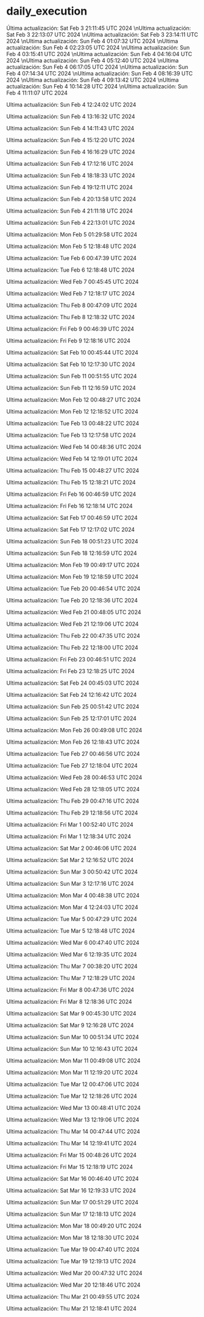 # daily_execution
Última actualización: Sat Feb  3 21:11:45 UTC 2024
\nUltima actualización: Sat Feb  3 22:13:07 UTC 2024
\nUltima actualización: Sat Feb  3 23:14:11 UTC 2024
\nUltima actualización: Sun Feb  4 01:07:32 UTC 2024
\nUltima actualización: Sun Feb  4 02:23:05 UTC 2024
\nUltima actualización: Sun Feb  4 03:15:41 UTC 2024
\nUltima actualización: Sun Feb  4 04:16:04 UTC 2024
\nUltima actualización: Sun Feb  4 05:12:40 UTC 2024
\nUltima actualización: Sun Feb  4 06:17:05 UTC 2024
\nUltima actualización: Sun Feb  4 07:14:34 UTC 2024
\nUltima actualización: Sun Feb  4 08:16:39 UTC 2024
\nUltima actualización: Sun Feb  4 09:13:42 UTC 2024
\nUltima actualización: Sun Feb  4 10:14:28 UTC 2024
\nUltima actualización: Sun Feb  4 11:11:07 UTC 2024

Ultima actualización: Sun Feb  4 12:24:02 UTC 2024

Ultima actualización: Sun Feb  4 13:16:32 UTC 2024

Ultima actualización: Sun Feb  4 14:11:43 UTC 2024

Ultima actualización: Sun Feb  4 15:12:20 UTC 2024

Ultima actualización: Sun Feb  4 16:16:29 UTC 2024

Ultima actualización: Sun Feb  4 17:12:16 UTC 2024

Ultima actualización: Sun Feb  4 18:18:33 UTC 2024

Ultima actualización: Sun Feb  4 19:12:11 UTC 2024

Ultima actualización: Sun Feb  4 20:13:58 UTC 2024

Ultima actualización: Sun Feb  4 21:11:18 UTC 2024

Ultima actualización: Sun Feb  4 22:13:01 UTC 2024

Ultima actualización: Mon Feb  5 01:29:58 UTC 2024

Ultima actualización: Mon Feb  5 12:18:48 UTC 2024

Ultima actualización: Tue Feb  6 00:47:39 UTC 2024

Ultima actualización: Tue Feb  6 12:18:48 UTC 2024

Ultima actualización: Wed Feb  7 00:45:45 UTC 2024

Ultima actualización: Wed Feb  7 12:18:17 UTC 2024

Ultima actualización: Thu Feb  8 00:47:09 UTC 2024

Ultima actualización: Thu Feb  8 12:18:32 UTC 2024

Ultima actualización: Fri Feb  9 00:46:39 UTC 2024

Ultima actualización: Fri Feb  9 12:18:16 UTC 2024

Ultima actualización: Sat Feb 10 00:45:44 UTC 2024

Ultima actualización: Sat Feb 10 12:17:30 UTC 2024

Ultima actualización: Sun Feb 11 00:51:55 UTC 2024

Ultima actualización: Sun Feb 11 12:16:59 UTC 2024

Ultima actualización: Mon Feb 12 00:48:27 UTC 2024

Ultima actualización: Mon Feb 12 12:18:52 UTC 2024

Ultima actualización: Tue Feb 13 00:48:22 UTC 2024

Ultima actualización: Tue Feb 13 12:17:58 UTC 2024

Ultima actualización: Wed Feb 14 00:48:36 UTC 2024

Ultima actualización: Wed Feb 14 12:19:01 UTC 2024

Ultima actualización: Thu Feb 15 00:48:27 UTC 2024

Ultima actualización: Thu Feb 15 12:18:21 UTC 2024

Ultima actualización: Fri Feb 16 00:46:59 UTC 2024

Ultima actualización: Fri Feb 16 12:18:14 UTC 2024

Ultima actualización: Sat Feb 17 00:46:59 UTC 2024

Ultima actualización: Sat Feb 17 12:17:02 UTC 2024

Ultima actualización: Sun Feb 18 00:51:23 UTC 2024

Ultima actualización: Sun Feb 18 12:16:59 UTC 2024

Ultima actualización: Mon Feb 19 00:49:17 UTC 2024

Ultima actualización: Mon Feb 19 12:18:59 UTC 2024

Ultima actualización: Tue Feb 20 00:46:54 UTC 2024

Ultima actualización: Tue Feb 20 12:18:36 UTC 2024

Ultima actualización: Wed Feb 21 00:48:05 UTC 2024

Ultima actualización: Wed Feb 21 12:19:06 UTC 2024

Ultima actualización: Thu Feb 22 00:47:35 UTC 2024

Ultima actualización: Thu Feb 22 12:18:00 UTC 2024

Ultima actualización: Fri Feb 23 00:46:51 UTC 2024

Ultima actualización: Fri Feb 23 12:18:25 UTC 2024

Ultima actualización: Sat Feb 24 00:45:03 UTC 2024

Ultima actualización: Sat Feb 24 12:16:42 UTC 2024

Ultima actualización: Sun Feb 25 00:51:42 UTC 2024

Ultima actualización: Sun Feb 25 12:17:01 UTC 2024

Ultima actualización: Mon Feb 26 00:49:08 UTC 2024

Ultima actualización: Mon Feb 26 12:18:43 UTC 2024

Ultima actualización: Tue Feb 27 00:46:56 UTC 2024

Ultima actualización: Tue Feb 27 12:18:04 UTC 2024

Ultima actualización: Wed Feb 28 00:46:53 UTC 2024

Ultima actualización: Wed Feb 28 12:18:05 UTC 2024

Ultima actualización: Thu Feb 29 00:47:16 UTC 2024

Ultima actualización: Thu Feb 29 12:18:56 UTC 2024

Ultima actualización: Fri Mar  1 00:52:40 UTC 2024

Ultima actualización: Fri Mar  1 12:18:34 UTC 2024

Ultima actualización: Sat Mar  2 00:46:06 UTC 2024

Ultima actualización: Sat Mar  2 12:16:52 UTC 2024

Ultima actualización: Sun Mar  3 00:50:42 UTC 2024

Ultima actualización: Sun Mar  3 12:17:16 UTC 2024

Ultima actualización: Mon Mar  4 00:48:38 UTC 2024

Ultima actualización: Mon Mar  4 12:24:03 UTC 2024

Ultima actualización: Tue Mar  5 00:47:29 UTC 2024

Ultima actualización: Tue Mar  5 12:18:48 UTC 2024

Ultima actualización: Wed Mar  6 00:47:40 UTC 2024

Ultima actualización: Wed Mar  6 12:19:35 UTC 2024

Ultima actualización: Thu Mar  7 00:38:20 UTC 2024

Ultima actualización: Thu Mar  7 12:18:29 UTC 2024

Ultima actualización: Fri Mar  8 00:47:36 UTC 2024

Ultima actualización: Fri Mar  8 12:18:36 UTC 2024

Ultima actualización: Sat Mar  9 00:45:30 UTC 2024

Ultima actualización: Sat Mar  9 12:16:28 UTC 2024

Ultima actualización: Sun Mar 10 00:51:34 UTC 2024

Ultima actualización: Sun Mar 10 12:16:43 UTC 2024

Ultima actualización: Mon Mar 11 00:49:08 UTC 2024

Ultima actualización: Mon Mar 11 12:19:20 UTC 2024

Ultima actualización: Tue Mar 12 00:47:06 UTC 2024

Ultima actualización: Tue Mar 12 12:18:26 UTC 2024

Ultima actualización: Wed Mar 13 00:48:41 UTC 2024

Ultima actualización: Wed Mar 13 12:19:06 UTC 2024

Ultima actualización: Thu Mar 14 00:47:44 UTC 2024

Ultima actualización: Thu Mar 14 12:19:41 UTC 2024

Ultima actualización: Fri Mar 15 00:48:26 UTC 2024

Ultima actualización: Fri Mar 15 12:18:19 UTC 2024

Ultima actualización: Sat Mar 16 00:46:40 UTC 2024

Ultima actualización: Sat Mar 16 12:19:33 UTC 2024

Ultima actualización: Sun Mar 17 00:51:29 UTC 2024

Ultima actualización: Sun Mar 17 12:18:13 UTC 2024

Ultima actualización: Mon Mar 18 00:49:20 UTC 2024

Ultima actualización: Mon Mar 18 12:18:30 UTC 2024

Ultima actualización: Tue Mar 19 00:47:40 UTC 2024

Ultima actualización: Tue Mar 19 12:19:13 UTC 2024

Ultima actualización: Wed Mar 20 00:47:32 UTC 2024

Ultima actualización: Wed Mar 20 12:18:46 UTC 2024

Ultima actualización: Thu Mar 21 00:49:55 UTC 2024

Ultima actualización: Thu Mar 21 12:18:41 UTC 2024
